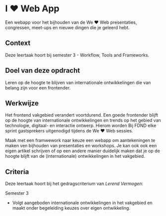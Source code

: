 # I ♥ Web App

Een webapp voor het bijhouden van de We ♥ Web presentaties, congressen, meet-ups en nieuwe dingen die je geleerd hebt.

## Context

Deze leertaak hoort bij semester 3 - Workflow, Tools and Frameworks.

## Doel van deze opdracht

Leren op de hoogte te blijven van internationale ontwikkelingen die van belang zijn voor een frontender.

## Werkwijze

Het frontend vakgebied verandert voortdurend.
Een goede frontender blijft op de hoogte van internationale ontwikkelingen en trends op het gebied van technologie, digitaal- en interactie ontwerp.
Hierom worden Bij FDND elke sprint gastsprekers uitgenodigd tijdens de We ♥ Web sessies.

Maak met een framwework naar keuze een webapp om aantekeningen te maken ven bijhouden van presentaties en workshops.
Je kan ook ook een eigen artikel schrijven of op een andere manier duidelijk maken dat je op de hoogte blijft van de (internationale) ontwikkelingen in het vakgebied.

## Criteria

Deze leertaak hoort bij het gedragscriterium van _Lerend Vermogen_:

Semester 3

- Volgt aangeboden internationale ontwikkelingen in het vakgebied en maakt onder begeleiding keuzes over eigen ontwikkeling.

